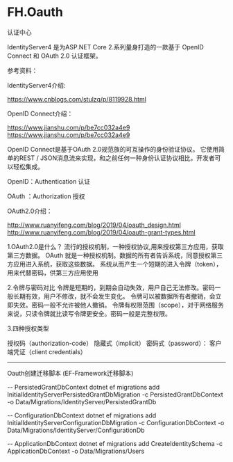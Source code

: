 # FH.Oauth
认证中心

IdentityServer4 是为ASP.NET Core 2.系列量身打造的一款基于 OpenID Connect 和 OAuth 2.0 认证框架。

参考资料：

IdentityServer4介绍:

https://www.cnblogs.com/stulzq/p/8119928.html

OpenID Connect介绍：

https://www.jianshu.com/p/be7cc032a4e9
https://www.jianshu.com/p/be7cc032a4e9

  OpenID Connect是基于OAuth 2.0规范族的可互操作的身份验证协议。
它使用简单的REST / JSON消息流来实现，和之前任何一种身份认证协议相比，开发者可以轻松集成。

OpenID：Authentication 认证

OAuth ：Authorization   授权


OAuth2.0介绍：

http://www.ruanyifeng.com/blog/2019/04/oauth_design.html
http://www.ruanyifeng.com/blog/2019/04/oauth-grant-types.html

1.OAuth2.0是什么？
  流行的授权机制，一种授权协议,用来授权第三方应用，获取第三方数据。
OAuth 就是一种授权机制。数据的所有者告诉系统，同意授权第三方应用进入系统，获取这些数据。
系统从而产生一个短期的进入令牌（token），用来代替密码，供第三方应用使用

2.令牌与密码对比
  令牌是短期的，到期会自动失效，用户自己无法修改。密码一般长期有效，用户不修改，就不会发生变化。
  令牌可以被数据所有者撤销，会立即失效。密码一般不允许被他人撤销。
  令牌有权限范围（scope），对于网络服务来说，只读令牌就比读写令牌更安全。密码一般是完整权限。

3.四种授权类型

  授权码（authorization-code）
  隐藏式（implicit）
  密码式（password）：
  客户端凭证（client credentials）

----------------------------------------------------
Oauth创建迁移脚本 (EF-Framework迁移脚本)


-- PersistedGrantDbContext
dotnet ef migrations add InitialIdentityServerPersistedGrantDbMigration -c PersistedGrantDbContext -o Data/Migrations/IdentityServer/PersistedGrantDb

-- ConfigurationDbContext
dotnet ef migrations add InitialIdentityServerConfigurationDbMigration -c ConfigurationDbContext -o Data/Migrations/IdentityServer/ConfigurationDb

-- ApplicationDbContext
dotnet ef migrations add CreateIdentitySchema -c ApplicationDbContext -o Data/Migrations/Users